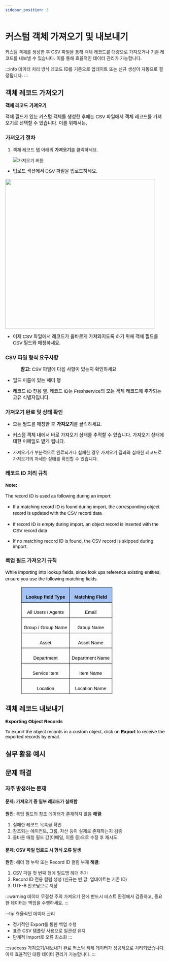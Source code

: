 ```yaml
---
sidebar_position: 3
---
```


# 커스텀 객체 가져오기 및 내보내기

커스텀 객체를 생성한 후 CSV 파일을 통해 객체 레코드를 대량으로 가져오거나 기존 레코드를 내보낼 수 있습니다. 이를 통해 효율적인 데이터 관리가 가능합니다.

:::info 데이터 처리 방식
레코드 ID를 기준으로 업데이트 또는 신규 생성이 자동으로 결정됩니다.
:::

## 객체 레코드 가져오기

<p data-identifyelement="504" dir="ltr" style="line-height: 1.38; margin-bottom: 0pt;"><span data-identifyelement="505" style="font-size: 11pt; font-family: Arial; color: rgb(0, 0, 0); font-weight: 700;">객체 레코드 가져오기</span></p>

<p data-identifyelement="508" dir="ltr" style="line-height: 1.38; margin-bottom: 0pt;"><span data-identifyelement="509" style="font-size: 11pt; font-family: Arial; color: rgb(0, 0, 0); font-weight: 400;">객체 필드가 있는 커스텀 객체를 생성한 후에는 CSV 파일에서 객체 레코드를 가져오기로 선택할 수 있습니다. 이를 위해서는,</span></p>

### 가져오기 절차

1. 객체 레코드 탭 아래의 **가져오기**를 클릭하세요.

   ![가져오기 버튼](https://s3.amazonaws.com/cdn.freshdesk.com/data/helpdesk/attachments/production/50001925422/original/VPwt1oiMGndE48ltpJYu5c8n9dLAr40X3Q.png?1603339717)


- <p data-identifyelement="514" dir="ltr" style="line-height: 1.38; margin-bottom: 0pt;"><span data-identifyelement="520" style="font-size: 11pt; font-family: Arial; color: rgb(0, 0, 0); font-weight: 400;">업로드 섹션에서 CSV 파일을 업로드하세요.</span></p>

<p><span data-identifyelement="520" style="font-size: 11pt; font-family: Arial; color: rgb(0, 0, 0); font-weight: 400;"><img src="https:/s3.amazonaws.com/cdn.freshdesk.com/data/helpdesk/attachments/production/50001925425/original/RkcM5UEYcJlOerHToS6egetLDjq7OKtmDA.png?1603339748" style="width: 472px;" class="fr-fic fr-dib fr-bordered" data-attachment="[object Object]" data-id="50001925425" /></span></p>


- <p data-identifyelement="522" dir="ltr" style="line-height: 1.38; margin-bottom: 0pt;"><span data-identifyelement="523" style="font-size: 11pt; font-family: Arial; color: rgb(0, 0, 0); font-weight: 400;">이제 CSV 파일에서 레코드가 올바르게 가져와지도록 하기 위해 객체 필드를 CSV 필드와 매칭하세요.</span></p>

### CSV 파일 형식 요구사항

<p data-identifyelement="524" dir="ltr" style="line-height: 1.38; margin-left: 36pt; margin-bottom: 0pt;"><span data-identifyelement="525" style="font-size: 11pt; font-family: Arial; color: rgb(0, 0, 0); font-weight: 700;">참고: </span><span data-identifyelement="526" style="font-size: 11pt; font-family: Arial; color: rgb(0, 0, 0); font-weight: 400;">CSV 파일에 다음 사항이 있는지 확인하세요</span></p>

- <p data-identifyelement="529" dir="ltr" style="line-height: 1.38; margin-bottom: 0pt;"><span data-identifyelement="530" style="font-size: 11pt; font-family: Arial; color: rgb(0, 0, 0); font-weight: 400;">필드 이름이 있는 헤더 행</span></p>
- <p data-identifyelement="532" dir="ltr" style="line-height: 1.38; margin-bottom: 0pt;"><span data-identifyelement="533" style="font-size: 11pt; font-family: Arial; color: rgb(0, 0, 0); font-weight: 400;">레코드 ID 전용 열. 레코드 ID는 Freshservice의 모든 객체 레코드에 추가되는 고유 식별자입니다.</span></p>

### 가져오기 완료 및 상태 확인

- <p data-identifyelement="536" dir="ltr" style="line-height: 1.38; margin-bottom: 0pt;"><span data-identifyelement="537" style="font-size: 11pt; font-family: Arial; color: rgb(0, 0, 0); font-weight: 400;">모든 필드를 매칭한 후</span><span data-identifyelement="538" style="font-size: 11pt; font-family: Arial; color: rgb(0, 0, 0); font-weight: 700;"> 가져오기</span><span data-identifyelement="539" style="font-size: 11pt; font-family: Arial; color: rgb(0, 0, 0); font-weight: 400;">를 클릭하세요.</span></p>
- <p data-identifyelement="541" dir="ltr" style="line-height: 1.38; margin-bottom: 0pt;"><span data-identifyelement="542" style="font-size: 11pt; font-family: Arial; color: rgb(0, 0, 0); font-weight: 400;">커스텀 객체 내에서 바로 가져오기 상태를 추적할 수 있습니다. 가져오기 상태에 대한 이메일도 받게 됩니다.</span></p>
- <p data-identifyelement="544" dir="ltr" style={{"lineHeight": "1.38", "marginBottom": "0pt"}}><span data-identifyelement="545" style={{"fontSize": "11pt", "fontFamily": "Arial", "color": "rgb(0, 0, 0)", "fontWeight": "400"}}>가져오기가 부분적으로 완료되거나 실패한 경우 가져오기 결과와 실패한 레코드로 가져오기의 자세한 상태를 확인할 수 있습니다.</span></p>

### 레코드 ID 처리 규칙

<p data-identifyelement="546" dir="ltr" style="line-height: 1.38; margin-bottom: 0pt;"><span data-identifyelement="547" style="font-size: 11pt; font-family: Arial; color: rgb(0, 0, 0); font-weight: 700;">Note:</span></p>
<p data-identifyelement="548" dir="ltr" style="line-height: 1.38; margin-bottom: 0pt;"><span data-identifyelement="549" style="font-size: 11pt; font-family: Arial; color: rgb(0, 0, 0); font-weight: 400;">The record ID is used as following during an import:</span></p>

- <p data-identifyelement="552" dir="ltr" style="line-height: 1.38; margin-bottom: 0pt;"><span data-identifyelement="553" style="font-size: 11pt; font-family: Arial; color: rgb(0, 0, 0); font-weight: 400;">If a matching record ID is found during import, the corresponding object record is updated with the CSV record data</span></p>
- <p data-identifyelement="555" dir="ltr" style="line-height: 1.38; margin-bottom: 0pt;"><span data-identifyelement="556" style="font-size: 11pt; font-family: Arial; color: rgb(0, 0, 0); font-weight: 400;">If record ID is empty during import, an object record is inserted with the CSV record data</span></p>
- <p data-identifyelement="558" dir="ltr" style={{"lineHeight": "1.38", "marginBottom": "0pt"}}><span data-identifyelement="559" style={{"fontSize": "11pt", "fontFamily": "Arial", "color": "rgb(0, 0, 0)", "fontWeight": "400"}}>If no matching record ID is found, the CSV record is skipped during import.</span></p>

### 룩업 필드 가져오기 규칙

<p dir="ltr" style="line-height: 1.38; margin-bottom: 0pt;"><span style="font-size: 11pt; font-family: Arial; color: rgb(0, 0, 0); font-weight: 400;">While importing into lookup fields, since look ups reference existing entities, ensure you use the following matching fields.</span></p>

<div align="left" dir="ltr" style="margin-left:0pt;"><table style="border: none; border-collapse: collapse; width: 80%; table-layout: fixed; margin-right: calc(10%); margin-left: calc(10%);">
<colgroup><col /><col /></colgroup>
<tbody>
<tr style="height:0pt;">
<td style="border-width: 1pt; border-style: solid; border-color: rgb(0, 0, 0); padding: 5pt; overflow: hidden; overflow-wrap: break-word; background-color: rgb(164, 194, 244);">
<p dir="ltr" style="line-height: 1.2; text-align: center; margin-bottom: 0pt;"><span style="font-size: 11pt; font-family: Arial; color: rgb(0, 0, 0); font-weight: 700;">Lookup field Type</span></p>
</td>
<td style="border-width: 1pt; border-style: solid; border-color: rgb(0, 0, 0); padding: 5pt; overflow: hidden; overflow-wrap: break-word; background-color: rgb(164, 194, 244);">
<p dir="ltr" style="line-height: 1.2; text-align: center; margin-bottom: 0pt;"><span style="font-size: 11pt; font-family: Arial; color: rgb(0, 0, 0); font-weight: 700;">Matching Field</span></p>
</td>
</tr>
<tr style="height:0pt;">
<td style="border-width: 1pt; border-style: solid; border-color: rgb(0, 0, 0); padding: 5pt; overflow: hidden; overflow-wrap: break-word;">
<p dir="ltr" style="line-height: 1.2; text-align: center; margin-bottom: 0pt;"><span style="font-size: 11pt; font-family: Arial; color: rgb(0, 0, 0); font-weight: 400;">All Users / Agents</span></p>
</td>
<td style="border-width: 1pt; border-style: solid; border-color: rgb(0, 0, 0); padding: 5pt; overflow: hidden; overflow-wrap: break-word;">
<p dir="ltr" style="line-height: 1.2; text-align: center; margin-bottom: 0pt;"><span style="font-size: 11pt; font-family: Arial; color: rgb(0, 0, 0); font-weight: 400;">Email</span></p>
</td>
</tr>
<tr style="height:0pt;">
<td style="border-width: 1pt; border-style: solid; border-color: rgb(0, 0, 0); padding: 5pt; overflow: hidden; overflow-wrap: break-word;">
<p dir="ltr" style="line-height: 1.2; text-align: center; margin-bottom: 0pt;"><span style="font-size: 11pt; font-family: Arial; color: rgb(0, 0, 0); font-weight: 400;">Group / Group Name</span></p>
</td>
<td style="border-width: 1pt; border-style: solid; border-color: rgb(0, 0, 0); padding: 5pt; overflow: hidden; overflow-wrap: break-word;">
<p dir="ltr" style="line-height: 1.2; text-align: center; margin-bottom: 0pt;"><span style="font-size: 11pt; font-family: Arial; color: rgb(0, 0, 0); font-weight: 400;">Group Name</span></p>
</td>
</tr>
<tr style="height:0pt;">
<td style="border-width: 1pt; border-style: solid; border-color: rgb(0, 0, 0); padding: 5pt; overflow: hidden; overflow-wrap: break-word;">
<p dir="ltr" style="line-height: 1.2; text-align: center; margin-bottom: 0pt;"><span style="font-size: 11pt; font-family: Arial; color: rgb(0, 0, 0); font-weight: 400;">Asset</span></p>
</td>
<td style="border-width: 1pt; border-style: solid; border-color: rgb(0, 0, 0); padding: 5pt; overflow: hidden; overflow-wrap: break-word;">
<p dir="ltr" style="line-height: 1.2; text-align: center; margin-bottom: 0pt;"><span style="font-size: 11pt; font-family: Arial; color: rgb(0, 0, 0); font-weight: 400;">Asset Name</span></p>
</td>
</tr>
<tr style="height:0pt;">
<td style="border-width: 1pt; border-style: solid; border-color: rgb(0, 0, 0); padding: 5pt; overflow: hidden; overflow-wrap: break-word;">
<p dir="ltr" style="line-height: 1.2; text-align: center; margin-bottom: 0pt;"><span style="font-size: 11pt; font-family: Arial; color: rgb(0, 0, 0); font-weight: 400;">Department</span></p>
</td>
<td style="border-width: 1pt; border-style: solid; border-color: rgb(0, 0, 0); padding: 5pt; overflow: hidden; overflow-wrap: break-word;">
<p dir="ltr" style="line-height: 1.2; text-align: center; margin-bottom: 0pt;"><span style="font-size: 11pt; font-family: Arial; color: rgb(0, 0, 0); font-weight: 400;">Department Name</span></p>
</td>
</tr>
<tr style="height:0pt;">
<td style="border-width: 1pt; border-style: solid; border-color: rgb(0, 0, 0); padding: 5pt; overflow: hidden; overflow-wrap: break-word;">
<p dir="ltr" style="line-height: 1.2; text-align: center; margin-bottom: 0pt;"><span style="font-size: 11pt; font-family: Arial; color: rgb(0, 0, 0); font-weight: 400;">Service Item</span></p>
</td>
<td style="border-width: 1pt; border-style: solid; border-color: rgb(0, 0, 0); padding: 5pt; overflow: hidden; overflow-wrap: break-word;">
<p dir="ltr" style="line-height: 1.2; text-align: center; margin-bottom: 0pt;"><span style="font-size: 11pt; font-family: Arial; color: rgb(0, 0, 0); font-weight: 400;">Item Name</span></p>
</td>
</tr>
<tr style="height:0pt;">
<td style="border-width: 1pt; border-style: solid; border-color: rgb(0, 0, 0); padding: 5pt; overflow: hidden; overflow-wrap: break-word;">
<p dir="ltr" style="line-height: 1.2; text-align: center; margin-bottom: 0pt;"><span style="font-size: 11pt; font-family: Arial; color: rgb(0, 0, 0); font-weight: 400;">Location</span></p>
</td>
<td style="border-width: 1pt; border-style: solid; border-color: rgb(0, 0, 0); padding: 5pt; overflow: hidden; overflow-wrap: break-word;">
<p dir="ltr" style="line-height: 1.2; text-align: center; margin-bottom: 0pt;"><span style="font-size: 11pt; font-family: Arial; color: rgb(0, 0, 0); font-weight: 400;">Location Name</span></p>
</td>
</tr>
</tbody>
</table></div>

## 객체 레코드 내보내기

<p data-identifyelement="562" dir="ltr" style="line-height: 1.38; margin-bottom: 0pt;"><span data-identifyelement="563" style="font-size: 11pt; font-family: Arial; color: rgb(0, 0, 0); font-weight: 700;">Exporting Object Records</span></p>

<p data-identifyelement="566"><span data-identifyelement="567" style="font-size: 11pt; font-family: Arial; color: rgb(0, 0, 0); font-weight: 400;">To export the object records in a custom object, click on </span><span data-identifyelement="568" style="font-size: 11pt; font-family: Arial; color: rgb(0, 0, 0); font-weight: 700;">Export </span><span data-identifyelement="569" style="font-size: 11pt; font-family: Arial; color: rgb(0, 0, 0); font-weight: 400;">to receive the exported records by email.</span></p>

## 실무 활용 예시

## 문제 해결

### 자주 발생하는 문제

#### 문제: 가져오기 중 일부 레코드가 실패함
**원인**: 룩업 필드의 참조 데이터가 존재하지 않음
**해결**: 
1. 실패한 레코드 목록을 확인
2. 참조되는 에이전트, 그룹, 자산 등이 실제로 존재하는지 검증
3. 올바른 매칭 필드 값(이메일, 이름 등)으로 수정 후 재시도

#### 문제: CSV 파일 업로드 시 형식 오류 발생
**원인**: 헤더 행 누락 또는 Record ID 컬럼 부재
**해결**:
1. CSV 파일 첫 번째 행에 필드명 헤더 추가
2. Record ID 전용 컬럼 생성 (신규는 빈 값, 업데이트는 기존 ID)
3. UTF-8 인코딩으로 저장

:::warning 데이터 무결성 주의
가져오기 전에 반드시 테스트 환경에서 검증하고, 중요한 데이터는 백업을 수행하세요.
:::

:::tip 효율적인 데이터 관리
- 정기적인 Export를 통한 백업 수행
- 표준 CSV 템플릿 사용으로 일관성 유지
- 단계적 Import로 오류 최소화
:::

:::success 가져오기/내보내기 완료
커스텀 객체 데이터가 성공적으로 처리되었습니다. 이제 효율적인 대량 데이터 관리가 가능합니다.
:::